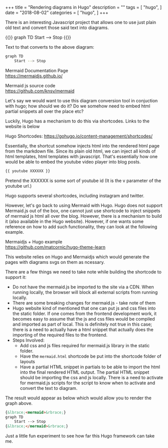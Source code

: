 +++
title = "Rendering diagrams in Hugo"
description = ""
tags = [
    "hugo",
]
date = "2018-08-02"
categories = [
    "hugo",
]
+++

There is an interesting Javascript project that allows one to use just plain old text and convert those said text into diagrams.

{{<mermaid>}}
graph TD
Start --> Stop
{{</mermaid>}}

Text to that converts to the above diagram:

```bash
graph TD
    Start --> Stop
```

Mermaid Documentation Page  
https://mermaidjs.github.io/

Mermaid js source code  
https://github.com/knsv/mermaid

Let's say we would want to use this diagram conversion tool in conjuction with hugo; how should we do it? Do we somehow need to embed html partial snippets all over the place etc?

Luckily, Hugo has a mechanism to do this via shortcodes. Links to the website is below

Hugo Shortcodes:
https://gohugo.io/content-management/shortcodes/

Essentially, the shortcut somehow injects html into the rendered html page from the markdown file. Since its plain old html, we can inject all kinds of html templates, html templates with javascript. That's essentially how one would be able to embed the youtube video player into blog posts.

```markdown
{{ youtube XXXXXX }}
```

Pretend the XXXXXX is some sort of youtube id (It is the v parameter of the youtube url.)

Hugo supports several shortcodes, including instagram and twitter.

However, let's go back to using Mermaid with Hugo. Hugo does not support Mermaid.js out of the box, one cannot just use shortcode to inject snippets of mermaid js html all over the blog. However, there is a mechanism to build it (also available in the Hugo website). However, if one wants some reference on how to add such functionality, they can look at the following example.

Mermaidjs + Hugo example  
https://github.com/matcornic/hugo-theme-learn

This website relies on Hugo and Mermaidjs which would generate the pages with diagrams svgs on them as ncessary.

There are a few things we need to take note while building the shortcode to support it:

- Do not have the mermaid.js be imported to the site via a CDN. When running locally, the browser will block all external scripts from running locally.
- There are some breaking changes for mermaid.js - take note of them
- Hugo website kind of mentioned that one can put js and css files into the static folder. If one comes from the frontend development work, it becomes easy to assume that the js and css files would be compiled and imported as part of local. This is definitely not true in this case; there is a need to actually have a html snippet that actually does the importing of the required files to the frontend.
- Steps Involved:
  - Add css and js files required for mermaid.js library in the static folder.
  - Have the `mermaid.html` shortcode be put into the shortcode folder of layouts
  - Have a partial HTML snippet in partials to be able to import the html into the final rendered HTML output. The partial HTML snippet should be importing the css and js locally. There is a need to activate for mermaid.js scripts for the script to know when to activate and convert the text to diagram.

The result would appear as below which would allow you to render the graph above.

```html
{&lbrace;<mermaid>&rbrace;}
graph TD
    Start --> Stop
{&lbrace;</mermaid>&rbrace;}
```

Just a little fun experiment to see how far this Hugo framework can take me.
